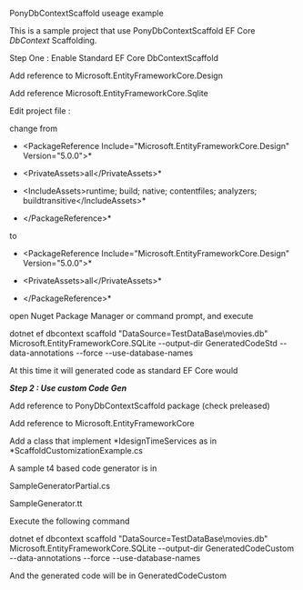 PonyDbContextScaffold useage example

This is a sample project that use PonyDbContextScaffold EF Core
*DbContext* Scaffolding.

Step One : Enable Standard EF Core DbContextScaffold

Add reference to Microsoft.EntityFrameworkCore.Design

Add reference Microsoft.EntityFrameworkCore.Sqlite

Edit project file :

change from

* \<PackageReference Include=\"Microsoft.EntityFrameworkCore.Design\"
Version=\"5.0.0\"\>*

* \<PrivateAssets\>all\</PrivateAssets\>*

* \<IncludeAssets\>runtime; build; native; contentfiles; analyzers;
buildtransitive\</IncludeAssets\>*

* \</PackageReference\>*

to

* \<PackageReference Include=\"Microsoft.EntityFrameworkCore.Design\"
Version=\"5.0.0\"\>*

* \<PrivateAssets\>all\</PrivateAssets\>*

* \</PackageReference\>*

open Nuget Package Manager or command prompt, and execute

dotnet ef dbcontext scaffold \"DataSource=TestDataBase\\movies.db\"
Microsoft.EntityFrameworkCore.SQLite \--output-dir GeneratedCodeStd
\--data-annotations \--force \--use-database-names

At this time it will generated code as standard EF Core would

***Step 2 : Use custom Code Gen***

Add reference to PonyDbContextScaffold package (check preleased)

Add reference to Microsoft.EntityFrameworkCore

Add a class that implement *IdesignTimeServices as in
*ScaffoldCustomizationExample.cs

A sample t4 based code generator is in

SampleGeneratorPartial.cs

SampleGenerator.tt

Execute the following command

dotnet ef dbcontext scaffold \"DataSource=TestDataBase\\movies.db\"
Microsoft.EntityFrameworkCore.SQLite \--output-dir GeneratedCodeCustom
\--data-annotations \--force \--use-database-names

And the generated code will be in GeneratedCodeCustom

